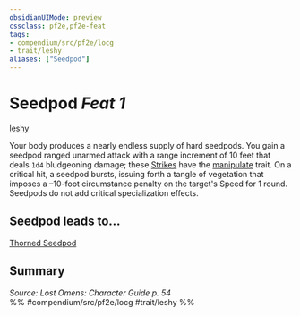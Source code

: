 ```yaml
---
obsidianUIMode: preview
cssclass: pf2e,pf2e-feat
tags:
- compendium/src/pf2e/locg
- trait/leshy
aliases: ["Seedpod"]
---
```

# Seedpod  *Feat 1*  
[leshy](leshy-b1.md "Leshy Ancestry & Heritage Trait")  


Your body produces a nearly endless supply of hard seedpods. You gain a seedpod ranged unarmed attack with a range increment of 10 feet that deals `1d4` bludgeoning damage; these [Strikes](strike.md) have the [manipulate](manipulate.md "Manipulate General Trait") trait. On a critical hit, a seedpod bursts, issuing forth a tangle of vegetation that imposes a –10-foot circumstance penalty on the target's Speed for 1 round. Seedpods do not add critical specialization effects.

## Seedpod leads to...

[Thorned Seedpod](thorned-seedpod-loag.md)

## Summary

*Source: Lost Omens: Character Guide p. 54*  
%% #compendium/src/pf2e/locg #trait/leshy %%